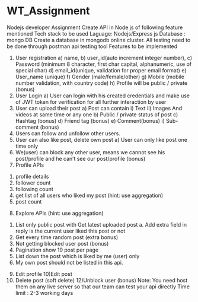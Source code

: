 # WT_Assignment

Nodejs developer Assignment
Create API in Node js of following feature mentioned
Tech stack to be used
Laguage: Nodejs/Express js
Database : mongo DB
Create a database in mongodb online cluster.
All testing need to be done through postman api testing tool
Features to be implemented
1)	User registration
a)	name,
b)	user_id(auto increment integer number),
c)	Password (minimum 8 character, first char capital, alphanumeric, use of special char)
d)	email_id(unique, validation for proper email format)
e)	User_name (unique)
f)	Gender (male/female/other)
g)	Mobile (mobile number validation, with country code)
h)	Profile will be public / private (bonus)
2)	User Login
a)	User can login with his created credentials and make use of JWT token for verification for all further interaction by user
3)	User can upload their post
a)	Post can contain
i)	Text
ii)	Images And videos at same time or any one
b)	Public / private status of post
c)	Hashtag (bonus)
d)	Friend tag (bonus)
e)	Comment(bonus)
i)	Sub-comment (bonus)
4)	Users can follow and unfollow other users.
5)	User can also like post, delete own post
a)	User can only like post one time only
6)	We(user) can block any other user, means we cannot see his post/profile and he can’t see our post/profile (bonus) 
7)  Profile APIs
1.	profile details
2.	follower count
3.	following count
4.	get list of all users who liked my post (hint: use aggregation)
5.	post count
8)	Explore APIs (hint: use aggregation)
1.	List only public post with Get latest uploaded post
a. Add extra field in reply is the current user liked this post or not
2.	Get every time random post (extra bonus)
3.	Not getting blocked user post (bonus)
4.	Pagination show 10 post per page
5.	List down the post which is liked by me (user) only
6.	My own post should not be listed in this api.
9)	Edit profile
10)Edit post
11) Delete post (soft delete)
12)Unblock user (bonus)
Note: You need host them on any live server so that our team can test your api directly
Time limit : 2-3 working days